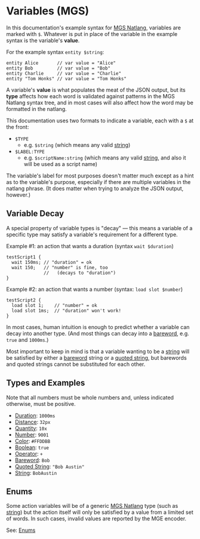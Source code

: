 # Variables (MGS)

In this documentation's example syntax for [MGS Natlang](../mgs/mgs_natlang), variables are marked with `$`. Whatever is put in place of the variable in the example syntax is the variable's **value**.

For the example syntax `entity $string`:

```
entity Alice       // var value = "Alice"
entity Bob         // var value = "Bob"
entity Charlie     // var value = "Charlie"
entity "Tom Honks" // var value = "Tom Honks"
```

A variable's **value** is what populates the meat of the JSON output, but its **type** affects how each word is validated against patterns in the MGS Natlang syntax tree, and in most cases will also affect how the word may be formatted in the natlang.

This documentation uses two formats to indicate a variable, each with a `$` at the front:

- `$TYPE`
	- e.g. `$string` (which means any valid [string](../mgs/variables/string))
- `$LABEL:TYPE`
	- e.g. `$scriptName:string` (which means any valid [string](../mgs/variables/string), and also it will be used as a script name)

The variable's label for most purposes doesn't matter much except as a hint as to the variable's purpose, especially if there are multiple variables in the natlang phrase. (It does matter when trying to analyze the JSON output, however.)

## Variable Decay

A special property of variable types is "decay" — this means a variable of a specific type may satisfy a variable's requirement for a different type.

Example #1: an action that wants a duration (syntax `wait $duration`)

```mgs
testScript1 {
  wait 150ms; // "duration" = ok
  wait 150;   // "number" is fine, too
              //   (decays to "duration")
}
```

Example #2: an action that wants a number (syntax: `load slot $number`)

```mgs
testScript2 {
  load slot 1;    // "number" = ok
  load slot 1ms;  // "duration" won't work!
}
```

In most cases, human intuition is enough to predict whether a variable can decay into another type. (And most things can decay into a [bareword](../mgs/variables/bareword), e.g. `true` and `1000ms`.)

Most important to keep in mind is that a variable wanting to be a [string](../mgs/variables/string) will be satisfied by either a [bareword](../mgs/variables/bareword) string or a [quoted string](../mgs/variables/quoted_string), but barewords and quoted strings cannot be substituted for each other.

## Types and Examples

Note that all numbers must be whole numbers and, unless indicated otherwise, must be positive.

- [Duration](../mgs/variables/duration): `1000ms`
- [Distance](../mgs/variables/distance): `32px`
- [Quantity](../mgs/variables/quantity): `10x`
- [Number](../mgs/variables/number): `9001`
- [Color](../mgs/variables/color): `#FFDDBB`
- [Boolean](../mgs/variables/boolean): `true`
- [Operator](../mgs/variables/operator): `+`
- [Bareword](../mgs/variables/bareword): `Bob`
- [Quoted String](../mgs/variables/quoted_string): `"Bob Austin"`
- [String](../mgs/variables/string): `BobAustin`

## Enums

Some action variables will be of a generic [MGS Natlang](../mgs/mgs_natlang) type (such as [string](../mgs/variables/string)) but the action itself will only be satisfied by a value from a limited set of words. In such cases, invalid values are reported by the MGE encoder.

See: [Enums](../structure/enums)
